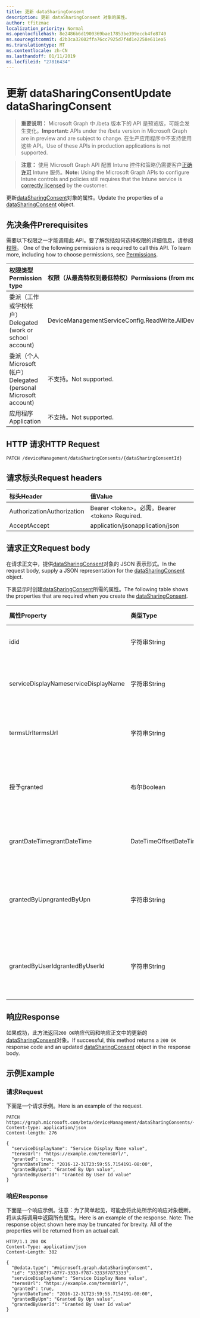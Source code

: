 ```yaml
---
title: 更新 dataSharingConsent
description: 更新 dataSharingConsent 对象的属性。
author: tfitzmac
localization_priority: Normal
ms.openlocfilehash: 8e2486b6d1900369bae17853be399eccb4fe8740
ms.sourcegitcommit: d2b3ca32602ffa76cc7925d7f4d1e2258e611ea5
ms.translationtype: MT
ms.contentlocale: zh-CN
ms.lasthandoff: 01/11/2019
ms.locfileid: "27816434"
---
```

# <a name="update-datasharingconsent"></a><span data-ttu-id="c8940-103">更新 dataSharingConsent</span><span class="sxs-lookup"><span data-stu-id="c8940-103">Update dataSharingConsent</span></span>

> <span data-ttu-id="c8940-104">**重要说明：** Microsoft Graph 中 /beta 版本下的 API 是预览版，可能会发生变化。</span><span class="sxs-lookup"><span data-stu-id="c8940-104">**Important:** APIs under the /beta version in Microsoft Graph are in preview and are subject to change.</span></span> <span data-ttu-id="c8940-105">在生产应用程序中不支持使用这些 API。</span><span class="sxs-lookup"><span data-stu-id="c8940-105">Use of these APIs in production applications is not supported.</span></span>

> <span data-ttu-id="c8940-106">**注意：** 使用 Microsoft Graph API 配置 Intune 控件和策略仍需要客户[正确许可](https://go.microsoft.com/fwlink/?linkid=839381) Intune 服务。</span><span class="sxs-lookup"><span data-stu-id="c8940-106">**Note:** Using the Microsoft Graph APIs to configure Intune controls and policies still requires that the Intune service is [correctly licensed](https://go.microsoft.com/fwlink/?linkid=839381) by the customer.</span></span>

<span data-ttu-id="c8940-107">更新[dataSharingConsent](../resources/intune-devices-datasharingconsent.md)对象的属性。</span><span class="sxs-lookup"><span data-stu-id="c8940-107">Update the properties of a [dataSharingConsent](../resources/intune-devices-datasharingconsent.md) object.</span></span>
## <a name="prerequisites"></a><span data-ttu-id="c8940-108">先决条件</span><span class="sxs-lookup"><span data-stu-id="c8940-108">Prerequisites</span></span>
<span data-ttu-id="c8940-p102">需要以下权限之一才能调用此 API。要了解包括如何选择权限的详细信息，请参阅[权限](/graph/permissions-reference)。
</span><span class="sxs-lookup"><span data-stu-id="c8940-p102">One of the following permissions is required to call this API. To learn more, including how to choose permissions, see [Permissions](/graph/permissions-reference).</span></span>

|<span data-ttu-id="c8940-111">权限类型</span><span class="sxs-lookup"><span data-stu-id="c8940-111">Permission type</span></span>|<span data-ttu-id="c8940-112">权限（从最高特权到最低特权）</span><span class="sxs-lookup"><span data-stu-id="c8940-112">Permissions (from most to least privileged)</span></span>|
|:---|:---|
|<span data-ttu-id="c8940-113">委派（工作或学校帐户）</span><span class="sxs-lookup"><span data-stu-id="c8940-113">Delegated (work or school account)</span></span>|<span data-ttu-id="c8940-114">DeviceManagementServiceConfig.ReadWrite.All</span><span class="sxs-lookup"><span data-stu-id="c8940-114">DeviceManagementServiceConfig.ReadWrite.All</span></span>|
|<span data-ttu-id="c8940-115">委派（个人 Microsoft 帐户）</span><span class="sxs-lookup"><span data-stu-id="c8940-115">Delegated (personal Microsoft account)</span></span>|<span data-ttu-id="c8940-116">不支持。</span><span class="sxs-lookup"><span data-stu-id="c8940-116">Not supported.</span></span>|
|<span data-ttu-id="c8940-117">应用程序</span><span class="sxs-lookup"><span data-stu-id="c8940-117">Application</span></span>|<span data-ttu-id="c8940-118">不支持。</span><span class="sxs-lookup"><span data-stu-id="c8940-118">Not supported.</span></span>|

## <a name="http-request"></a><span data-ttu-id="c8940-119">HTTP 请求</span><span class="sxs-lookup"><span data-stu-id="c8940-119">HTTP Request</span></span>
<!-- {
  "blockType": "ignored"
}
-->
``` http
PATCH /deviceManagement/dataSharingConsents/{dataSharingConsentId}
```

## <a name="request-headers"></a><span data-ttu-id="c8940-120">请求标头</span><span class="sxs-lookup"><span data-stu-id="c8940-120">Request headers</span></span>
|<span data-ttu-id="c8940-121">标头</span><span class="sxs-lookup"><span data-stu-id="c8940-121">Header</span></span>|<span data-ttu-id="c8940-122">值</span><span class="sxs-lookup"><span data-stu-id="c8940-122">Value</span></span>|
|:---|:---|
|<span data-ttu-id="c8940-123">Authorization</span><span class="sxs-lookup"><span data-stu-id="c8940-123">Authorization</span></span>|<span data-ttu-id="c8940-124">Bearer &lt;token&gt;。必需。</span><span class="sxs-lookup"><span data-stu-id="c8940-124">Bearer &lt;token&gt; Required.</span></span>|
|<span data-ttu-id="c8940-125">Accept</span><span class="sxs-lookup"><span data-stu-id="c8940-125">Accept</span></span>|<span data-ttu-id="c8940-126">application/json</span><span class="sxs-lookup"><span data-stu-id="c8940-126">application/json</span></span>|

## <a name="request-body"></a><span data-ttu-id="c8940-127">请求正文</span><span class="sxs-lookup"><span data-stu-id="c8940-127">Request body</span></span>
<span data-ttu-id="c8940-128">在请求正文中，提供[dataSharingConsent](../resources/intune-devices-datasharingconsent.md)对象的 JSON 表示形式。</span><span class="sxs-lookup"><span data-stu-id="c8940-128">In the request body, supply a JSON representation for the [dataSharingConsent](../resources/intune-devices-datasharingconsent.md) object.</span></span>

<span data-ttu-id="c8940-129">下表显示时创建[dataSharingConsent](../resources/intune-devices-datasharingconsent.md)所需的属性。</span><span class="sxs-lookup"><span data-stu-id="c8940-129">The following table shows the properties that are required when you create the [dataSharingConsent](../resources/intune-devices-datasharingconsent.md).</span></span>

|<span data-ttu-id="c8940-130">属性</span><span class="sxs-lookup"><span data-stu-id="c8940-130">Property</span></span>|<span data-ttu-id="c8940-131">类型</span><span class="sxs-lookup"><span data-stu-id="c8940-131">Type</span></span>|<span data-ttu-id="c8940-132">说明</span><span class="sxs-lookup"><span data-stu-id="c8940-132">Description</span></span>|
|:---|:---|:---|
|<span data-ttu-id="c8940-133">id</span><span class="sxs-lookup"><span data-stu-id="c8940-133">id</span></span>|<span data-ttu-id="c8940-134">字符串</span><span class="sxs-lookup"><span data-stu-id="c8940-134">String</span></span>|<span data-ttu-id="c8940-135">数据共享同意 Id</span><span class="sxs-lookup"><span data-stu-id="c8940-135">The data sharing consent Id</span></span>|
|<span data-ttu-id="c8940-136">serviceDisplayName</span><span class="sxs-lookup"><span data-stu-id="c8940-136">serviceDisplayName</span></span>|<span data-ttu-id="c8940-137">字符串</span><span class="sxs-lookup"><span data-stu-id="c8940-137">String</span></span>|<span data-ttu-id="c8940-138">服务工作流的显示名称</span><span class="sxs-lookup"><span data-stu-id="c8940-138">The display name of the service work flow</span></span>|
|<span data-ttu-id="c8940-139">termsUrl</span><span class="sxs-lookup"><span data-stu-id="c8940-139">termsUrl</span></span>|<span data-ttu-id="c8940-140">字符串</span><span class="sxs-lookup"><span data-stu-id="c8940-140">String</span></span>|<span data-ttu-id="c8940-141">数据共享同意 TermsUrl</span><span class="sxs-lookup"><span data-stu-id="c8940-141">The TermsUrl for the data sharing consent</span></span>|
|<span data-ttu-id="c8940-142">授予</span><span class="sxs-lookup"><span data-stu-id="c8940-142">granted</span></span>|<span data-ttu-id="c8940-143">布尔</span><span class="sxs-lookup"><span data-stu-id="c8940-143">Boolean</span></span>|<span data-ttu-id="c8940-144">数据共享同意向其授予的状态</span><span class="sxs-lookup"><span data-stu-id="c8940-144">The granted state for the data sharing consent</span></span>|
|<span data-ttu-id="c8940-145">grantDateTime</span><span class="sxs-lookup"><span data-stu-id="c8940-145">grantDateTime</span></span>|<span data-ttu-id="c8940-146">DateTimeOffset</span><span class="sxs-lookup"><span data-stu-id="c8940-146">DateTimeOffset</span></span>|<span data-ttu-id="c8940-147">此帐户授予时间同意</span><span class="sxs-lookup"><span data-stu-id="c8940-147">The time consent was granted for this account</span></span>|
|<span data-ttu-id="c8940-148">grantedByUpn</span><span class="sxs-lookup"><span data-stu-id="c8940-148">grantedByUpn</span></span>|<span data-ttu-id="c8940-149">字符串</span><span class="sxs-lookup"><span data-stu-id="c8940-149">String</span></span>|<span data-ttu-id="c8940-150">用户授予许可，为此帐户的 Upn</span><span class="sxs-lookup"><span data-stu-id="c8940-150">The Upn of the user that granted consent for this account</span></span>|
|<span data-ttu-id="c8940-151">grantedByUserId</span><span class="sxs-lookup"><span data-stu-id="c8940-151">grantedByUserId</span></span>|<span data-ttu-id="c8940-152">字符串</span><span class="sxs-lookup"><span data-stu-id="c8940-152">String</span></span>|<span data-ttu-id="c8940-153">授予许可，为此帐户的用户的用户 Id</span><span class="sxs-lookup"><span data-stu-id="c8940-153">The UserId of the user that granted consent for this account</span></span>|



## <a name="response"></a><span data-ttu-id="c8940-154">响应</span><span class="sxs-lookup"><span data-stu-id="c8940-154">Response</span></span>
<span data-ttu-id="c8940-155">如果成功，此方法返回`200 OK`响应代码和响应正文中的更新的[dataSharingConsent](../resources/intune-devices-datasharingconsent.md)对象。</span><span class="sxs-lookup"><span data-stu-id="c8940-155">If successful, this method returns a `200 OK` response code and an updated [dataSharingConsent](../resources/intune-devices-datasharingconsent.md) object in the response body.</span></span>

## <a name="example"></a><span data-ttu-id="c8940-156">示例</span><span class="sxs-lookup"><span data-stu-id="c8940-156">Example</span></span>
### <a name="request"></a><span data-ttu-id="c8940-157">请求</span><span class="sxs-lookup"><span data-stu-id="c8940-157">Request</span></span>
<span data-ttu-id="c8940-158">下面是一个请求示例。</span><span class="sxs-lookup"><span data-stu-id="c8940-158">Here is an example of the request.</span></span>
``` http
PATCH https://graph.microsoft.com/beta/deviceManagement/dataSharingConsents/{dataSharingConsentId}
Content-type: application/json
Content-length: 276

{
  "serviceDisplayName": "Service Display Name value",
  "termsUrl": "https://example.com/termsUrl/",
  "granted": true,
  "grantDateTime": "2016-12-31T23:59:55.7154191-08:00",
  "grantedByUpn": "Granted By Upn value",
  "grantedByUserId": "Granted By User Id value"
}
```

### <a name="response"></a><span data-ttu-id="c8940-159">响应</span><span class="sxs-lookup"><span data-stu-id="c8940-159">Response</span></span>
<span data-ttu-id="c8940-p103">下面是一个响应示例。注意：为了简单起见，可能会将此处所示的响应对象截断。将从实际调用中返回所有属性。</span><span class="sxs-lookup"><span data-stu-id="c8940-p103">Here is an example of the response. Note: The response object shown here may be truncated for brevity. All of the properties will be returned from an actual call.</span></span>
``` http
HTTP/1.1 200 OK
Content-Type: application/json
Content-Length: 382

{
  "@odata.type": "#microsoft.graph.dataSharingConsent",
  "id": "333387f7-87f7-3333-f787-3333f7873333",
  "serviceDisplayName": "Service Display Name value",
  "termsUrl": "https://example.com/termsUrl/",
  "granted": true,
  "grantDateTime": "2016-12-31T23:59:55.7154191-08:00",
  "grantedByUpn": "Granted By Upn value",
  "grantedByUserId": "Granted By User Id value"
}
```





